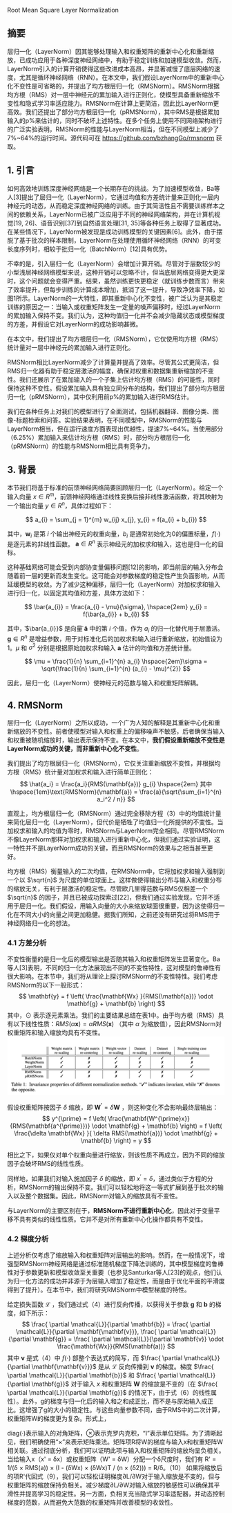Root Mean Square Layer Normalization

## 摘要

层归一化（LayerNorm）因其能够处理输入和权重矩阵的重新中心化和重新缩放，已成功应用于各种深度神经网络中，有助于稳定训练和加速模型收敛。然而，LayerNorm引入的计算开销使得这些改进成本高昂，并显著减慢了底层网络的速度，尤其是循环神经网络（RNN）。在本文中，我们假设LayerNorm中的重新中心化不变性是可省略的，并提出了均方根层归一化（RMSNorm）。RMSNorm根据均方根（RMS）对一层中神经元的累加输入进行正则化，使模型具备重新缩放不变性和隐式学习率适应能力。RMSNorm在计算上更简洁，因此比LayerNorm更高效。我们还提出了部分均方根层归一化（pRMSNorm），其中RMS是根据累加输入的p%来估计的，同时不破坏上述特性。在多个任务上使用不同网络架构进行的广泛实验表明，RMSNorm的性能与LayerNorm相当，但在不同模型上减少了7%~64%的运行时间。源代码可在 https://github.com/bzhangGo/rmsnorm 获取。

## 1. 引言

如何高效地训练深度神经网络是一个长期存在的挑战。为了加速模型收敛，Ba等人[3]提出了层归一化（LayerNorm），它通过均值和方差统计量来正则化一层内神经元的动态，从而稳定深度神经网络的训练。由于其简洁性且不需要训练样本之间的依赖关系，LayerNorm已被广泛应用于不同的神经网络架构，并在计算机视觉[19, 26]、语音识别[37]到自然语言处理[31, 35]等各种任务上取得了显著成功。在某些情况下，LayerNorm被发现是成功训练模型的关键因素[6]。此外，由于摆脱了基于批次的样本限制，LayerNorm在处理使用循环神经网络（RNN）的可变长度序列时，相较于批归一化（BatchNorm）[12]具有优势。

不幸的是，引入层归一化（LayerNorm）会增加计算开销。尽管对于层数较少的小型浅层神经网络模型来说，这种开销可以忽略不计，但当底层网络变得更大更深时，这个问题就会变得严重。结果，虽然训练更快更稳定（就训练步数而言）带来了效率提升，但每步训练的计算成本增加，抵消了这一提升，导致净效率下降，如图1所示。LayerNorm的一大特性，即其重新中心化不变性，被广泛认为是其稳定训练的原因之一：当输入或权重矩阵发生一定量的噪声偏移时，经过LayerNorm的累加输入保持不变。我们认为，这种均值归一化并不会减少隐藏状态或模型梯度的方差，并假设它对LayerNorm的成功影响甚微。

在本文中，我们提出了均方根层归一化（RMSNorm），它仅使用均方根（RMS）统计量对一层中神经元的累加输入进行正则化。

RMSNorm相比LayerNorm减少了计算量并提高了效率。尽管其公式更简洁，但RMS归一化器有助于稳定层激活的幅度，确保对权重和数据集重新缩放的不变性。我们还展示了在累加输入的一个子集上估计均方根（RMS）的可能性，同时保持这种不变性。假设累加输入具有独立同分布的结构，我们提出了部分均方根层归一化（pRMSNorm），其中仅利用前p%的累加输入进行RMS估计。

我们在各种任务上对我们的模型进行了全面测试，包括机器翻译、图像分类、图像-标题检索和问答。实验结果表明，在不同模型中，RMSNorm的性能与LayerNorm相当，但在运行速度方面表现出优越性，提速7%~64%。当使用部分（6.25%）累加输入来估计均方根（RMS）时，部分均方根层归一化（pRMSNorm）的性能与RMSNorm相比具有竞争力。

## 3. 背景

本节我们将基于标准的前馈神经网络简要回顾层归一化（LayerNorm）。给定一个输入向量 $x \in R^{m}$，前馈神经网络通过线性变换后接非线性激活函数，将其映射为一个输出向量 $y \in R^{n}$，具体过程如下：

$$
a_{i} = \sum_{j = 1}^{m} w_{ij} x_{j}, y_{i} = f(a_{i} + b_{i})
$$

其中，$\mathbf{w}_{i}$ 是第 $i$ 个输出神经元的权重向量，$b_{i}$ 是通常初始化为0的偏置标量，$f(\cdot)$ 是逐元素的非线性函数。 $\mathbf{a} \in R^{n}$ 表示神经元的加权求和输入，这也是归一化的目标。

这种基础网络可能会受到内部协变量偏移问题[12]的影响，即当前层的输入分布会随着前一层的更新而发生变化。这可能会对参数梯度的稳定性产生负面影响，从而延缓模型的收敛。为了减少这种偏移，层归一化（LayerNorm）对加权求和输入进行归一化，以固定其均值和方差，具体方法如下：

$$ 
\bar{a_{i}} = \frac{a_{i} - \mu}{\sigma}, \hspace{2em} y_{i} = f(\bar{a_{i}} + b_{i})
$$

其中，̄$\bar{a_{i}}$ 是向量̄ $\mathbf{\bar{a}}$ 中的第 $i$ 个值，作为 $a_{i}$ 的归一化替代用于层激活。$\mathbf{g} \in R^{n}$ 是增益参数，用于对标准化后的加权求和输入进行重新缩放，初始值设为1。$\mu$ 和 $\sigma^{2}$ 分别是根据原始加权求和输入 $\mathbf{a}$ 估计的均值和方差统计量。

$$
\mu = \frac{1}{n} \sum_{i=1}^{n} a_{i} \hspace{2em}\sigma = \sqrt{\frac{1}{n} \sum_{i=1}^{n} (a_{i} - \mu)^{2}}
$$

因此，层归一化（LayerNorm）使神经元的范数与输入和权重矩阵解耦。

## 4. RMSNorm

层归一化（LayerNorm）之所以成功，一个广为人知的解释是其重新中心化和重新缩放的不变性。前者使模型对输入和权重上的偏移噪声不敏感，后者确保当输入和权重被随机缩放时，输出表示保持不变。在本文中，**我们假设重新缩放不变性是LayerNorm成功的关键，而非重新中心化不变性**。

我们提出了均方根层归一化（RMSNorm），它仅关注重新缩放不变性，并根据均方根（RMS）统计量对加权求和输入进行简单正则化：
$$
    \hat{a_i} = \frac{a_i}{RMS(\mathbf{a})} g_{i} \hspace{2em} 其中 \hspace{1em}\text{RMSNorm}(\mathbf{a}) = \frac{a}{\sqrt{\sum_{i=1}^{n} a_i^2 / n}}
$$

直观上，均方根层归一化（RMSNorm）通过完全移除方程（3）中的均值统计量来简化层归一化（LayerNorm），但代价是牺牲了均值归一化所提供的不变性。当加权求和输入的均值为零时，RMSNorm与LayerNorm完全相同。尽管RMSNorm不像LayerNorm那样对加权求和输入进行重新中心化，但我们通过实验证明，这一特性并不是LayerNorm成功的关键，而且RMSNorm的效果与之相当甚至更好。

均方根（RMS）衡量输入的二次均值，在RMSNorm中，它将加权求和输入强制到一个以 $\sqrt{n}$ 为尺度的单位球面上。这样做使得输出分布与输入和权重分布的缩放无关，有利于层激活的稳定性。尽管欧几里得范数与RMS仅相差一个 $\sqrt{n}$ 的因子，并且已被成功探索过[22]，但我们通过实验发现，它并不适用于层归一化。我们假设，用输入向量的大小来缩放球面很重要，因为这使得归一化在不同大小的向量之间更加稳健。据我们所知，之前还没有研究过将RMS用于神经网络归一化的想法。

### 4.1 方差分析

不变性衡量的是归一化后的模型输出是否随其输入和权重矩阵发生显著变化。Ba等人[3]表明，不同的归一化方法展现出不同的不变性特性，这对模型的鲁棒性有很大影响。在本节中，我们将从理论上探讨RMSNorm的不变性特性。我们考虑RMSNorm的以下一般形式：
$$
\mathbf{y} = f \left( \frac{\mathbf{Wx} }{RMS(\mathbf{a})} \odot \mathbf{g} + \mathbf{b} \right)
$$
其中，$\odot$ 表示逐元素乘法。我们的主要结果总结在表1中。由于均方根（RMS）具有以下线性性质：$RMS(\alpha \mathbf{x}) = \alpha RMS(\mathbf{x})$ （其中 $\alpha$ 为缩放值），因此RMSNorm对权重矩阵和输入缩放均具有不变性。
![第一张图片](./img/table_1.png)

假设权重矩阵按因子 $\delta$ 缩放，即 $\mathbf{W^{\prime}} = \delta \mathbf{W}$ ，则这种变化不会影响最终层输出：
$$
y^{\prime} = f \left( \frac{\mathbf{W^{\prime}x}}{RMS(\mathbf{a^{\prime}})} \odot \mathbf{g} + \mathbf{b} \right) = f \left( \frac{\delta \mathbf{Wx} }{ \delta RMS(\mathbf{a})} \odot \mathbf{g} + \mathbf{b} \right) = y
$$

相比之下，如果仅对单个权重向量进行缩放，则该性质不再成立，因为不同的缩放因子会破坏RMS的线性性质。

同样地，如果我们对输入施加因子 $\delta$ 的缩放，即 $x^{\prime} = \delta$，通过类似于方程的分析，RMSNorm的输出保持不变。我们可以轻松地将这一等式扩展到基于批次的输入以及整个数据集。因此，RMSNorm对输入的缩放具有不变性。

与LayerNorm的主要区别在于，**RMSNorm不进行重新中心化**，因此对于变量平移不具有类似的线性性质。它并不是对所有重新中心化操作都具有不变性。

### 4.2 梯度分析

上述分析仅考虑了缩放输入和权重矩阵对层输出的影响。然而，在一般情况下，增强型RMSNorm神经网络是通过标准随机梯度下降法训练的，其中模型梯度的鲁棒性对于参数更新和模型收敛至关重要（也参见Santurkar等人[23]的观点，他们认为归一化方法的成功并非源于为层输入增加了稳定性，而是由于优化平面的平滑度得到了提升）。在本节中，我们将研究RMSNorm中模型梯度的特性。

给定损失函数 $\mathcal{L}$ ，我们通过式（4）进行反向传播，以获得关于参数 $\mathbf{g}$ 和 $\mathbf{b}$ 的梯度，如下所示：
$$
\frac{ \partial \mathcal{L}}{\partial \mathbf{b}} = \frac{ \partial \mathcal{L}}{\partial \mathbf{\mathbf{v}}}, \frac{ \partial \mathcal{L}}{\partial \mathbf{g}} = \frac{ \partial \mathcal{L}}{\partial \mathbf{v}} \odot \frac{\mathbf{Wx}}{RMS(\mathbf(a))}
$$
其中 $\mathbf{v}$ 是式（4）中 $f(\cdot)$ 部整个表达式的简写，而 $\frac{ \partial \mathcal{L}}{\partial \mathbf{\mathbf{v}}}$ 是从 $\mathcal{L}$ 反向传播到 $\mathbf{v}$ 的梯度。梯度 $\frac{ \partial \mathcal{L}}{\partial \mathbf{b}}$ 和 $\frac{ \partial \mathcal{L}}{\partial \mathbf{g}}$ 对于输入 $x$ 和权重矩阵 $\mathbf{W}$ 的缩放是不变的（在 $\frac{ \partial \mathcal{L}}{\partial \mathbf{g}}$ 的情况下，由于式（6）的线性属性）。此外，g的梯度与归一化后的输入和之和成正比，而不是与原始输入成正比。这增强了g的大小的稳定性。与这些向量参数不同，由于RMS中的二次计算，权重矩阵W的梯度更为复杂。形式上，

diag(·)表示输入的对角矩阵，⊗表示克罗内克积，“I”表示单位矩阵。为了清晰起见，我们明确使用“×”来表示矩阵乘法。矩阵项R将W的梯度与输入x和权重矩阵W相关联。通过彻底分析，我们可以证明此项与输入和权重矩阵的缩放均呈负相关。当给输入x（x' = δx）或权重矩阵（W' = δW）分配一个δ尺度时，我们有
R' = 1/(δ × RMS(a)) × (I - (δWx) × (δWx)T / (n × (δ2))) = R/δ。（10）
如果将缩放后的项R'代回式（9），我们可以轻松证明梯度∂L/∂W对于输入缩放是不变的，但与权重矩阵的缩放保持负相关。减少梯度∂L/∂W对输入缩放的敏感性可以确保其平滑性并提高学习的稳定性。另一方面，负相关充当隐式学习率适配器，并动态控制梯度的范数，从而避免大范数的权重矩阵并改善模型的收敛性。

